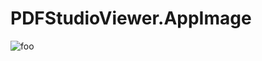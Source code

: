 # PDFStudioViewer.AppImage

![foo](https://github.com/nx-appbuild-hub/PDFStudioViewer.AppImage//actions/workflows/makefile.yml/badge.svg)
